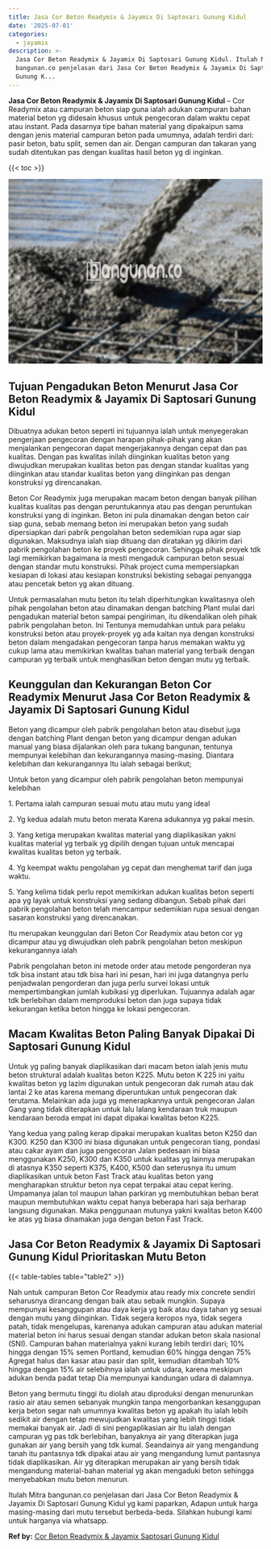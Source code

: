 ```yaml
---
title: Jasa Cor Beton Readymix & Jayamix Di Saptosari Gunung Kidul
date: '2025-07-01'
categories:
  - jayamix
description: >-
  Jasa Cor Beton Readymix & Jayamix Di Saptosari Gunung Kidul. Itulah Mitra
  bangunan.co penjelasan dari Jasa Cor Beton Readymix & Jayamix Di Saptosari
  Gunung K...
---
```


**Jasa Cor Beton Readymix & Jayamix Di Saptosari Gunung Kidul** – Cor Readymix atau campuran beton siap guna ialah adukan campuran bahan material beton yg didesain khusus untuk pengecoran dalam waktu cepat atau instant. Pada dasarnya tipe bahan material yang dipakaipun sama dengan jenis material campuran beton pada umumnya, adalah terdiri dari: pasir beton, batu split, semen dan air. Dengan campuran dan takaran yang sudah ditentukan pas dengan kualitas hasil beton yg di inginkan.

{{< toc >}}

![Jasa Cor Beton Readymix & Jayamix Di Saptosari Gunung Kidul](/images/jasa-cor-readymix-06.png)

## Tujuan Pengadukan Beton Menurut Jasa Cor Beton Readymix & Jayamix Di Saptosari Gunung Kidul

Dibuatnya adukan beton seperti ini tujuannya ialah untuk menyegerakan pengerjaan pengecoran dengan harapan pihak-pihak yang akan menjalankan pengecoran dapat mengerjakannya dengan cepat dan pas kualitas. Dengan pas kwalitas inilah diinginkan kualitas beton yang diwujudkan merupakan kualitas beton pas dengan standar kualitas yang diinginkan atau standar kualitas beton yang diinginkan pas dengan konstruksi yg direncanakan.

Beton Cor Readymix juga merupakan macam beton dengan banyak pilihan kualitas kualitas pas dengan peruntukannya atau pas dengan peruntukan konstruksi yang di inginkan. Beton ini pula dinamakan dengan beton cair siap guna, sebab memang beton ini merupakan beton yang sudah dipersiapkan dari pabrik pengolahan beton sedemikian rupa agar siap digunakan. Maksudnya ialah siap dituang dan diratakan yg dikirim dari pabrik pengolahan beton ke proyek pengecoran. Sehingga pihak proyek tdk lagi memikirkan bagaimana ia mesti mengaduk campuran beton sesuai dengan standar mutu konstruksi. Pihak project cuma mempersiapkan kesiapan di lokasi atau kesiapan konstruksi bekisting sebagai penyangga atau pencetak beton yg akan dituang.

Untuk permasalahan mutu beton itu telah diperhitungkan kwalitasnya oleh pihak pengolahan beton atau dinamakan dengan batching Plant mulai dari pengadukan material beton sampai pengiriman, itu dikendalikan oleh pihak pabrik pengolahan beton. Ini Tentunya memudahkan untuk para pelaku konstruksi beton atau proyek-proyek yg ada kaitan nya dengan konstruksi beton dalam mengadakan pengecoran tanpa harus memakan waktu yg cukup lama atau memikirkan kwalitas bahan material yang terbaik dengan campuran yg terbaik untuk menghasilkan beton dengan mutu yg terbaik.

## Keunggulan dan Kekurangan Beton Cor Readymix Menurut Jasa Cor Beton Readymix & Jayamix Di Saptosari Gunung Kidul

Beton yang dicampur oleh pabrik pengolahan beton atau disebut juga dengan batching Plant dengan beton yang dicampur dengan adukan manual yang biasa dijalankan oleh para tukang bangunan, tentunya mempunyai kelebihan dan kekurangannya masing-masing. Diantara kelebihan dan kekurangannya Itu ialah sebagai berikut;

Untuk beton yang dicampur oleh pabrik pengolahan beton mempunyai kelebihan

1\. Pertama ialah campuran sesuai mutu atau mutu yang ideal

2\. Yg kedua adalah mutu beton merata Karena adukannya yg pakai mesin.

3\. Yang ketiga merupakan kwalitas material yang diaplikasikan yakni kualitas material yg terbaik yg dipilih dengan tujuan untuk mencapai kwalitas kualitas beton yg terbaik.

4\. Yg keempat waktu pengolahan yg cepat dan menghemat tarif dan juga waktu.

5\. Yang kelima tidak perlu repot memikirkan adukan kualitas beton seperti apa yg layak untuk konstruksi yang sedang dibangun. Sebab pihak dari pabrik pengolahan beton telah mencampur sedemikian rupa sesuai dengan sasaran konstruksi yang direncanakan.

Itu merupakan keunggulan dari Beton Cor Readymix atau beton cor yg dicampur atau yg diwujudkan oleh pabrik pengolahan beton meskipun kekurangannya ialah

Pabrik pengolahan beton ini metode order atau metode pengorderan nya tdk bisa instant atau tdk bisa hari ini pesan, hari ini juga datangnya perlu penjadwalan pengorderan dan juga perlu survei lokasi untuk mempertimbangkan jumlah kubikasi yg diperlukan. Tujuannya adalah agar tdk berlebihan dalam memproduksi beton dan juga supaya tidak kekurangan ketika beton hingga ke lokasi pengecoran.

## Macam Kwalitas Beton Paling Banyak Dipakai Di Saptosari Gunung Kidul

Untuk yg paling banyak diaplikasikan dari macam beton ialah jenis mutu beton struktural adalah kualitas beton K225. Mutu beton K 225 ini yaitu kwalitas beton yg lazim digunakan untuk pengecoran dak rumah atau dak lantai 2 ke atas karena memang diperuntukan untuk pengecoran dak terutama. Melainkan ada juga yg menerapkannya untuk pengecoran Jalan Gang yang tidak diterapkan untuk lalu lalang kendaraan truk maupun kendaraan beroda empat ini dapat dipakai kwalitas beton K225.

Yang kedua yang paling kerap dipakai merupakan kualitas beton K250 dan K300. K250 dan K300 ini biasa digunakan untuk pengecoran tiang, pondasi atau cakar ayam dan juga pengecoran Jalan pedesaan ini biasa menggunakan K250, K300 dan K350 untuk kualitas yg lainnya merupakan di atasnya K350 seperti K375, K400, K500 dan seterusnya itu umum diaplikasikan untuk beton Fast Track atau kualitas beton yang mengharapkan struktur beton nya cepat terpakai atau cepat kering. Umpamanya jalan tol maupun lahan parkiran yg membutuhkan beban berat maupun membutuhkan waktu cepat hanya beberapa hari saja berharap langsung digunakan. Maka penggunaan mutunya yakni kwalitas beton K400 ke atas yg biasa dinamakan juga dengan beton Fast Track.

## Jasa Cor Beton Readymix & Jayamix Di Saptosari Gunung Kidul Prioritaskan Mutu Beton

{{< table-tables table="table2" >}}

Nah untuk campuran Beton Cor Readymix atau ready mix concrete sendiri seharusnya dirancang dengan baik atau sebaik mungkin. Supaya mempunyai kesanggupan atau daya kerja yg baik atau daya tahan yg sesuai dengan mutu yang diinginkan. Tidak segera keropos nya, tidak segera patah, tidak mengelupas, karenanya adukan campuran atau adukan material material beton ini harus sesuai dengan standar adukan beton skala nasional (SNI). Campuran bahan materialnya yakni kurang lebih terdiri dari; 10% hingga dengan 15% semen Portland, kemudian 60% hingga dengan 75% Agregat halus dan kasar atau pasir dan split, kemudian ditambah 10% hingga dengan 15% air selebihnya ialah untuk udara, karena meskipun adukan benda padat tetap Dia mempunyai kandungan udara di dalamnya.

Beton yang bermutu tinggi itu diolah atau diproduksi dengan menurunkan rasio air atau semen sebanyak mungkin tanpa mengorbankan kesanggupan kerja beton segar nah umumnya kwalitas beton yg apakah itu ialah lebih sedikit air dengan tetap mewujudkan kwalitas yang lebih tinggi tidak memakai banyak air. Jadi di sini pengaplikasian air Itu ialah dengan campuran yg pas tdk berlebihan, banyaknya air yang diterapkan juga gunakan air yang bersih yang tdk kumal. Seandainya air yang mengandung tanah itu pantasnya tdk dipakai atau air yang mengandung lumut pantasnya tidak diaplikasikan. Air yg diterapkan merupakan air yang bersih tidak mengandung material-bahan material yg akan mengaduki beton sehingga menyebabkan mutu beton menurun.

Itulah Mitra bangunan.co penjelasan dari Jasa Cor Beton Readymix & Jayamix Di Saptosari Gunung Kidul yg kami paparkan, Adapun untuk harga masing-masing dari mutu tersebut berbeda-beda. Silahkan hubungi kami untuk harganya via whatsapp.

**Ref by:** [Cor Beton Readymix & Jayamix Saptosari Gunung Kidul](https://id.wikipedia.org/wiki/Cor)
